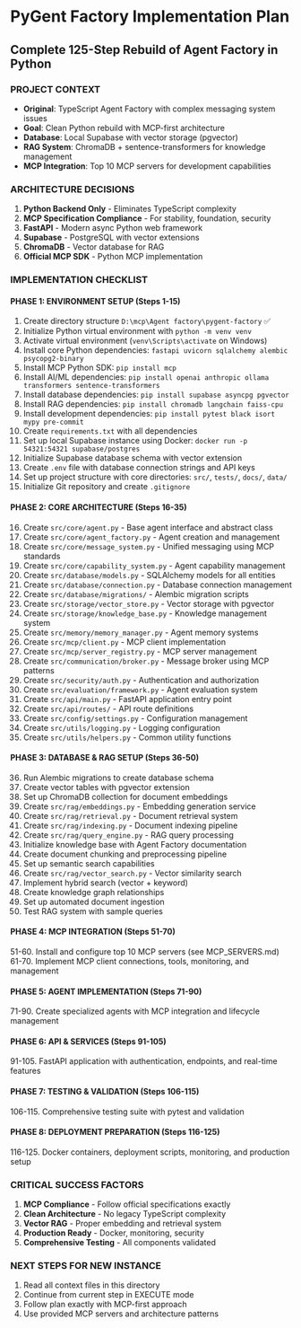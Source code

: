 # PyGent Factory Implementation Plan
## Complete 125-Step Rebuild of Agent Factory in Python

### **PROJECT CONTEXT**
- **Original**: TypeScript Agent Factory with complex messaging system issues
- **Goal**: Clean Python rebuild with MCP-first architecture
- **Database**: Local Supabase with vector storage (pgvector)
- **RAG System**: ChromaDB + sentence-transformers for knowledge management
- **MCP Integration**: Top 10 MCP servers for development capabilities

### **ARCHITECTURE DECISIONS**
1. **Python Backend Only** - Eliminates TypeScript complexity
2. **MCP Specification Compliance** - For stability, foundation, security
3. **FastAPI** - Modern async Python web framework
4. **Supabase** - PostgreSQL with vector extensions
5. **ChromaDB** - Vector database for RAG
6. **Official MCP SDK** - Python MCP implementation

### **IMPLEMENTATION CHECKLIST**

#### **PHASE 1: ENVIRONMENT SETUP (Steps 1-15)**
1. Create directory structure `D:\mcp\Agent factory\pygent-factory` ✅
2. Initialize Python virtual environment with `python -m venv venv`
3. Activate virtual environment (`venv\Scripts\activate` on Windows)
4. Install core Python dependencies: `fastapi uvicorn sqlalchemy alembic psycopg2-binary`
5. Install MCP Python SDK: `pip install mcp`
6. Install AI/ML dependencies: `pip install openai anthropic ollama transformers sentence-transformers`
7. Install database dependencies: `pip install supabase asyncpg pgvector`
8. Install RAG dependencies: `pip install chromadb langchain faiss-cpu`
9. Install development dependencies: `pip install pytest black isort mypy pre-commit`
10. Create `requirements.txt` with all dependencies
11. Set up local Supabase instance using Docker: `docker run -p 54321:54321 supabase/postgres`
12. Initialize Supabase database schema with vector extension
13. Create `.env` file with database connection strings and API keys
14. Set up project structure with core directories: `src/`, `tests/`, `docs/`, `data/`
15. Initialize Git repository and create `.gitignore`

#### **PHASE 2: CORE ARCHITECTURE (Steps 16-35)**
16. Create `src/core/agent.py` - Base agent interface and abstract class
17. Create `src/core/agent_factory.py` - Agent creation and management
18. Create `src/core/message_system.py` - Unified messaging using MCP standards
19. Create `src/core/capability_system.py` - Agent capability management
20. Create `src/database/models.py` - SQLAlchemy models for all entities
21. Create `src/database/connection.py` - Database connection management
22. Create `src/database/migrations/` - Alembic migration scripts
23. Create `src/storage/vector_store.py` - Vector storage with pgvector
24. Create `src/storage/knowledge_base.py` - Knowledge management system
25. Create `src/memory/memory_manager.py` - Agent memory systems
26. Create `src/mcp/client.py` - MCP client implementation
27. Create `src/mcp/server_registry.py` - MCP server management
28. Create `src/communication/broker.py` - Message broker using MCP patterns
29. Create `src/security/auth.py` - Authentication and authorization
30. Create `src/evaluation/framework.py` - Agent evaluation system
31. Create `src/api/main.py` - FastAPI application entry point
32. Create `src/api/routes/` - API route definitions
33. Create `src/config/settings.py` - Configuration management
34. Create `src/utils/logging.py` - Logging configuration
35. Create `src/utils/helpers.py` - Common utility functions

#### **PHASE 3: DATABASE & RAG SETUP (Steps 36-50)**
36. Run Alembic migrations to create database schema
37. Create vector tables with pgvector extension
38. Set up ChromaDB collection for document embeddings
39. Create `src/rag/embeddings.py` - Embedding generation service
40. Create `src/rag/retrieval.py` - Document retrieval system
41. Create `src/rag/indexing.py` - Document indexing pipeline
42. Create `src/rag/query_engine.py` - RAG query processing
43. Initialize knowledge base with Agent Factory documentation
44. Create document chunking and preprocessing pipeline
45. Set up semantic search capabilities
46. Create `src/rag/vector_search.py` - Vector similarity search
47. Implement hybrid search (vector + keyword)
48. Create knowledge graph relationships
49. Set up automated document ingestion
50. Test RAG system with sample queries

#### **PHASE 4: MCP INTEGRATION (Steps 51-70)**
51-60. Install and configure top 10 MCP servers (see MCP_SERVERS.md)
61-70. Implement MCP client connections, tools, monitoring, and management

#### **PHASE 5: AGENT IMPLEMENTATION (Steps 71-90)**
71-90. Create specialized agents with MCP integration and lifecycle management

#### **PHASE 6: API & SERVICES (Steps 91-105)**
91-105. FastAPI application with authentication, endpoints, and real-time features

#### **PHASE 7: TESTING & VALIDATION (Steps 106-115)**
106-115. Comprehensive testing suite with pytest and validation

#### **PHASE 8: DEPLOYMENT PREPARATION (Steps 116-125)**
116-125. Docker containers, deployment scripts, monitoring, and production setup

### **CRITICAL SUCCESS FACTORS**
1. **MCP Compliance** - Follow official specifications exactly
2. **Clean Architecture** - No legacy TypeScript complexity
3. **Vector RAG** - Proper embedding and retrieval system
4. **Production Ready** - Docker, monitoring, security
5. **Comprehensive Testing** - All components validated

### **NEXT STEPS FOR NEW INSTANCE**
1. Read all context files in this directory
2. Continue from current step in EXECUTE mode
3. Follow plan exactly with MCP-first approach
4. Use provided MCP servers and architecture patterns
